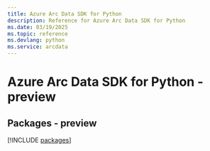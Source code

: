 ```yaml
---
title: Azure Arc Data SDK for Python
description: Reference for Azure Arc Data SDK for Python
ms.date: 03/19/2025
ms.topic: reference
ms.devlang: python
ms.service: arcdata
---
```

# Azure Arc Data SDK for Python - preview
## Packages - preview
[!INCLUDE [packages](arc-data-index.md)]